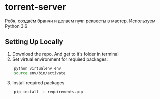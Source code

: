 # torrent-server


Ребя, создаём бранчи и делаем пулл реквесты в мастер.
Используем Python 3.6


## Setting Up Locally

1. Download the repo. And get to it`s folder in terminal
2. Set virtual environment for required packages:

```bash
    python virtualenv env
    source env/bin/activate
```
3. Install required packages
```bash
    pip install -r requirements.pip
```
